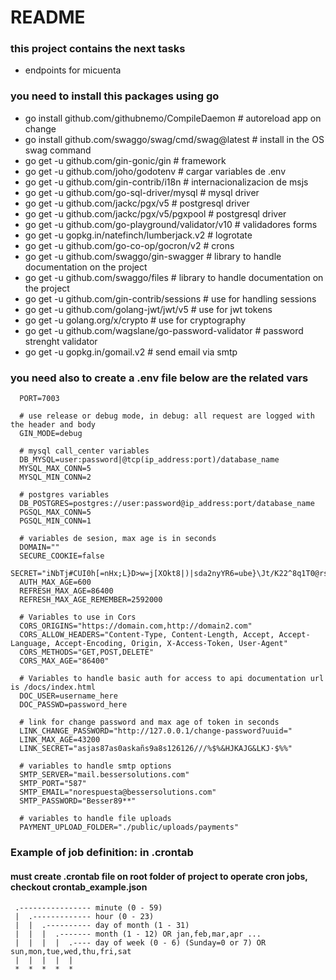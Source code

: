 # README #

### this project contains the next tasks ###
* endpoints for micuenta

### you need to install this packages using go ###
* go install github.com/githubnemo/CompileDaemon      # autoreload app on change
* go install github.com/swaggo/swag/cmd/swag@latest   # install in the OS swag command
* go get -u github.com/gin-gonic/gin                  # framework
* go get -u github.com/joho/godotenv                  # cargar variables de .env
* go get -u github.com/gin-contrib/i18n               # internacionalizacion de msjs
* go get -u github.com/go-sql-driver/mysql            # mysql driver
* go get -u github.com/jackc/pgx/v5                   # postgresql driver
* go get -u github.com/jackc/pgx/v5/pgxpool           # postgresql driver
* go get -u github.com/go-playground/validator/v10    # validadores forms
* go get -u gopkg.in/natefinch/lumberjack.v2          # logrotate
* go get -u github.com/go-co-op/gocron/v2             # crons
* go get -u github.com/swaggo/gin-swagger             # library to handle documentation on the project
* go get -u github.com/swaggo/files                   # library to handle  documentation on the project
* go get -u github.com/gin-contrib/sessions           # use for handling sessions
* go get -u github.com/golang-jwt/jwt/v5              # use for jwt tokens
* go get -u golang.org/x/crypto                       # use for cryptography
* go get -u github.com/wagslane/go-password-validator # password strenght validator
* go get -u gopkg.in/gomail.v2                        # send email via smtp

### you need also to create a .env file below are the related vars ### 

```
  PORT=7003
  
  # use release or debug mode, in debug: all request are logged with the header and body
  GIN_MODE=debug

  # mysql call_center variables
  DB_MYSQL=user:password|@tcp(ip_address:port)/database_name
  MYSQL_MAX_CONN=5
  MYSQL_MIN_CONN=2

  # postgres variables
  DB_POSTGRES=postgres://user:password@ip_address:port/database_name
  PGSQL_MAX_CONN=5
  PGSQL_MIN_CONN=1

  # variables de sesion, max age is in seconds
  DOMAIN=""
  SECURE_COOKIE=false
  SECRET="iNbTj#CUI0h[=nHx;L}D>w=j[XOkt8|)|sda2nyYR6=ube}\Jt/K22^8q1T0@rsO"
  AUTH_MAX_AGE=600
  REFRESH_MAX_AGE=86400
  REFRESH_MAX_AGE_REMEMBER=2592000

  # Variables to use in Cors
  CORS_ORIGINS="https://domain.com,http://domain2.com"
  CORS_ALLOW_HEADERS="Content-Type, Content-Length, Accept, Accept-Language, Accept-Encoding, Origin, X-Access-Token, User-Agent"
  CORS_METHODS="GET,POST,DELETE"
  CORS_MAX_AGE="86400"

  # Variables to handle basic auth for access to api documentation url is /docs/index.html
  DOC_USER=username_here
  DOC_PASSWD=password_here

  # link for change password and max age of token in seconds
  LINK_CHANGE_PASSWORD="http://127.0.0.1/change-password?uuid="
  LINK_MAX_AGE=43200
  LINK_SECRET="asjas87as0askañs9a8s126126///%$%&HJKAJG&LKJ·$%%"

  # variables to handle smtp options
  SMTP_SERVER="mail.bessersolutions.com"
  SMTP_PORT="587"
  SMTP_EMAIL="norespuesta@bessersolutions.com"
  SMTP_PASSWORD="Besser89**"

  # variables to handle file uploads
  PAYMENT_UPLOAD_FOLDER="./public/uploads/payments"

```

### Example of job definition: in .crontab ###
#### must create .crontab file on root folder of project to operate cron jobs, checkout crontab_example.json ####
```
 .---------------- minute (0 - 59)
 |  .------------- hour (0 - 23)
 |  |  .---------- day of month (1 - 31)
 |  |  |  .------- month (1 - 12) OR jan,feb,mar,apr ...
 |  |  |  |  .---- day of week (0 - 6) (Sunday=0 or 7) OR sun,mon,tue,wed,thu,fri,sat
 |  |  |  |  |
 *  *  *  *  * 
```